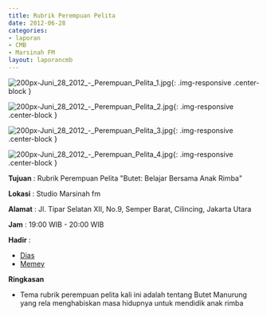 ```yaml
---
title: Rubrik Perempuan Pelita
date: 2012-06-28
categories:
- laporan
- CMB
- Marsinah FM
layout: laporancmb
---
```


![200px-Juni_28_2012_-_Perempuan_Pelita_1.jpg](/uploads/200px-Juni_28_2012_-_Perempuan_Pelita_1.jpg){: .img-responsive .center-block }

![200px-Juni_28_2012_-_Perempuan_Pelita_2.jpg](/uploads/200px-Juni_28_2012_-_Perempuan_Pelita_2.jpg){: .img-responsive .center-block }

![200px-Juni_28_2012_-_Perempuan_Pelita_3.jpg](/uploads/200px-Juni_28_2012_-_Perempuan_Pelita_3.jpg){: .img-responsive .center-block }

![200px-Juni_28_2012_-_Perempuan_Pelita_4.jpg](/uploads/200px-Juni_28_2012_-_Perempuan_Pelita_4.jpg){: .img-responsive .center-block }


**Tujuan** : Rubrik Perempuan Pelita "Butet: Belajar Bersama Anak Rimba" 

**Lokasi** : Studio Marsinah fm 

**Alamat** : Jl. Tipar Selatan XII, No.9, Semper Barat, Cilincing, Jakarta Utara 

**Jam** : 19:00 WIB - 20:00 WIB 

**Hadir** :
* [Dias](http://wiki.ciptamedia.org/wiki/Dias)
* [Memey](http://wiki.ciptamedia.org/wiki/Memey)

**Ringkasan**  
* Tema rubrik perempuan pelita kali ini adalah tentang Butet Manurung yang rela menghabiskan masa hidupnya untuk mendidik anak rimba

